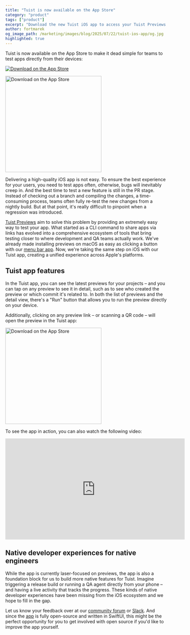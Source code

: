 ```yaml
---
title: "Tuist is now available on the App Store"
category: "product"
tags: ["product"] 
excerpt: "Download the new Tuist iOS app to access your Tuist Previews on the go"
author: fortmarek
og_image_path: /marketing/images/blog/2025/07/22/tuist-ios-app/og.jpg
highlighted: true
---
```


Tuist is now available on the App Store to make it dead simple for teams to test apps directly from their devices:

[![Download on the App Store](/marketing/images/blog/2025/07/22/tuist-ios-app/download-app-store.png)](https://apps.apple.com/us/app/tuist/id6748460335)

<img alt="Download on the App Store" src="/marketing/images/blog/2025/07/22/tuist-ios-app/tuist-app.png" width="300">

Delivering a high-quality iOS app is not easy. To ensure the best experience for your users, you need to test apps often, otherwise, bugs will inevitably creep in. And the best time to test a new feature is still in the PR stage. Instead of checking out a branch and compiling the changes, a time-consuming process, teams often fully re-test the new changes from a nightly build. But at that point, it's really difficult to pinpoint when a regression was introduced. 

[Tuist Previews](https://docs.tuist.dev/en/guides/features/previews) aim to solve this problem by providing an extremely easy way to test your app. What started as a CLI command to share apps via links has evolved into a comprehensive ecosystem of tools that bring testing closer to where development and QA teams actually work. We've already made installing previews on macOS as easy as clicking a button with our [menu bar app](/blog/2024/08/28/tuist-macos-app). Now, we're taking the same step on iOS with our Tuist app, creating a unified experience across Apple's platforms.

## Tuist app features

In the Tuist app, you can see the latest previews for your projects – and you can tap on any preview to see it in detail, such as to see who created the preview or which commit it's related to. In both the list of previews and the detail view, there's a "Run" button that allows you to run the preview directly on your device.

Additionally, clicking on any preview link – or scanning a QR code – will open the preview in the Tuist app:

<img alt="Download on the App Store" src="/marketing/images/blog/2025/07/22/tuist-ios-app/tuist-ios-app.gif" width="300">

To see the app in action, you can also watch the following video:
<iframe title="Tuist iOS app" width="560" height="315" src="https://videos.tuist.dev/videos/embed/dYZAKZqx75PGWetFjZj2QA" frameborder="0" allowfullscreen="" sandbox="allow-same-origin allow-scripts allow-popups allow-forms"></iframe>

## Native developer experiences for native engineers

While the app is currently laser-focused on previews, the app is also a foundation block for us to build more native features for Tuist. Imagine triggering a release build or running a QA agent directly from your phone – and having a live activity that tracks the progress. These kinds of native developer experiences have been missing from the iOS ecosystem and we hope to fill in the gap.

Let us know your feedback over at our [community forum](https://community.tuist.dev/) or [Slack](https://tuist.io/slack). And since the [app](https://github.com/tuist/tuist/tree/main/app) is fully open-source and written in SwiftUI, this might be the perfect opportunity for you to get involved with open source if you'd like to improve the app yourself.
